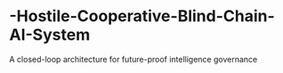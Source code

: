 # -Hostile-Cooperative-Blind-Chain-AI-System
A closed-loop architecture for future-proof intelligence governance
